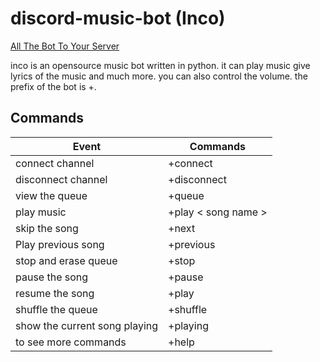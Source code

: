 # discord-music-bot (Inco)

<a href="https://discord.com/api/oauth2/authorize?client_id=861857305686966273&permissions=8&scope=bot">All The Bot To Your Server</a>

inco is an opensource music bot written in python. it can play music give lyrics of the music and much more. you can also control the volume. the prefix of the bot is +.

## Commands

| Event   | Commands |
| -------- | ---------- |
| connect channel     | +connect     |
| disconnect channel | +disconnect       |
| view the queue | +queue |
| play music | +play < song name > |
| skip the song | +next |
| Play previous song | +previous |
| stop and erase queue | +stop |
| pause the song | +pause |
| resume the song | +play |
| shuffle the queue | +shuffle |
| show the current song playing | +playing |
| to see more commands | +help |
